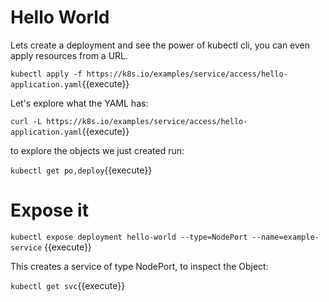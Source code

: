 # Hello World


Lets create a deployment and see the power of kubectl cli, you can even apply resources from a URL.


`kubectl apply -f https://k8s.io/examples/service/access/hello-application.yaml`{{execute}}

Let's explore what the YAML has:

`curl -L https://k8s.io/examples/service/access/hello-application.yaml`{{execute}}


to explore the objects we just created run:

`kubectl get po,deploy`{{execute}}

# Expose it


`kubectl expose deployment hello-world --type=NodePort --name=example-service` {{execute}}

This creates a service of type NodePort, to inspect the Object:

`kubectl get svc`{{execute}}
